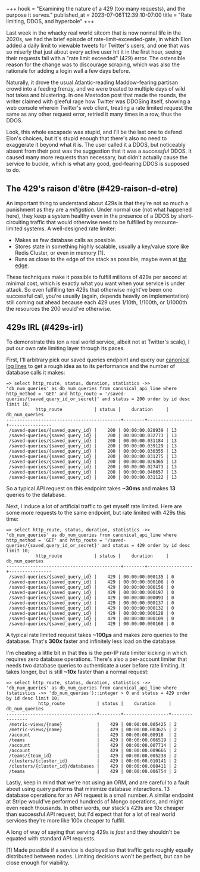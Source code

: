 +++
hook = "Examining the nature of a 429 (too many requests), and the purpose it serves."
published_at = 2023-07-06T12:39:10-07:00
title = "Rate limiting, DDOS, and hyperbole"
+++

Last week in the whacky real world sitcom that is now normal life in the 2020s, we had the brief episode of rate-limit-exceeded-gate, in which Elon added a daily limit to viewable tweets for Twitter's users, and one that was so miserly that just about every active user hit it in the first hour, seeing their requests fail with a "rate limit exceeded" (429) error. The ostensible reason for the change was to discourage scraping, which was also the rationale for adding a login wall a few days before.

Naturally, it drove the usual Atlantic-reading Maddow-fearing partisan crowd into a feeding frenzy, and we were treated to multiple days of wild hot takes and blustering. In one Mastodon post that made the rounds, the writer claimed with gleeful rage how Twitter was DDOSing itself, showing a web console wherein Twitter's web client, treating a rate limited request the same as any other request error, retried it many times in a row, thus the DDOS.

Look, this whole escapade was stupid, and I'll be the last one to defend Elon's choices, but it's stupid enough that there's also no need to exaggerate it beyond what it is. The user called it a DDOS, but noticeably absent from their post was the suggestion that it was a _successful_ DDOS. It caused many more requests than necessary, but didn't actually cause the service to buckle, which is what any good, god-fearing DDOS is supposed to do.

## The 429's raison d'être (#429-raison-d-etre)

An important thing to understand about 429s is that they're not so much a punishment as they are a _mitigation_. Under normal use (not what happened here), they keep a system healthy even in the presence of a DDOS by short-circuiting traffic that would otherwise need to be fulfilled by resource-limited systems. A well-designed rate limiter:

* Makes as few database calls as possible.
* Stores state in something highly scalable, usually a key/value store like Redis Cluster, or even in memory [1].
* Runs as close to the edge of the stack as possible, maybe even at [_the_ edge](https://en.wikipedia.org/wiki/Edge_computing).

These techniques make it possible to fulfill millions of 429s per second at minimal cost, which is exactly what you want when your service is under attack. So even fulfilling ten 429s that otherwise might've been one successful call, you're usually (again, depends heavily on implementation) still coming out ahead because each 429 uses 1/10th, 1/100th, or 1/1000th the resources the 200 would've otherwise.

## 429s IRL (#429s-irl)

To demonstrate this (on a real world service, albeit not at Twitter's scale), I put our own rate limiting layer through its paces.

First, I'll arbitrary pick our saved queries endpoint and query our [canonical log lines](/canonical-log-lines) to get a rough idea as to its performance and the number of database calls it makes:

```
=> select http_route, status, duration, statistics ->> 'db_num_queries' as db_num_queries from canonical_api_line where http_method = 'GET' and http_route = '/saved-queries/{saved_query_id_or_secret}' and status = 200 order by id desc limit 10;
           http_route            | status |    duration     | db_num_queries
-------------------------------------------+--------+-----------------+----------------
 /saved-queries/{saved_query_id} |    200 | 00:00:00.028939 | 13
 /saved-queries/{saved_query_id} |    200 | 00:00:00.032773 | 13
 /saved-queries/{saved_query_id} |    200 | 00:00:00.031184 | 13
 /saved-queries/{saved_query_id} |    200 | 00:00:00.039129 | 13
 /saved-queries/{saved_query_id} |    200 | 00:00:00.030355 | 13
 /saved-queries/{saved_query_id} |    200 | 00:00:00.031275 | 13
 /saved-queries/{saved_query_id} |    200 | 00:00:00.026365 | 13
 /saved-queries/{saved_query_id} |    200 | 00:00:00.027473 | 13
 /saved-queries/{saved_query_id} |    200 | 00:00:00.046657 | 13
 /saved-queries/{saved_query_id} |    200 | 00:00:00.031122 | 13
```

So a typical API request on this endpoint takes **~30ms** and makes **13** queries to the database.

Next, I induce a lot of artificial traffic to get myself rate limited. Here are some more requests to the same endpoint, but rate limited with 429s this time:

```
=> select http_route, status, duration, statistics ->> 'db_num_queries' as db_num_queries from canonical_api_line where http_method = 'GET' and http_route = '/saved-queries/{saved_query_id_or_secret}' and status = 429 order by id desc limit 10;
           http_route            | status |    duration     | db_num_queries
-------------------------------------------+--------+-----------------+----------------
 /saved-queries/{saved_query_id} |    429 | 00:00:00:000135 | 0
 /saved-queries/{saved_query_id} |    429 | 00:00:00:000108 | 0
 /saved-queries/{saved_query_id} |    429 | 00:00:00:000156 | 0
 /saved-queries/{saved_query_id} |    429 | 00:00:00:000197 | 0
 /saved-queries/{saved_query_id} |    429 | 00:00:00:000093 | 0
 /saved-queries/{saved_query_id} |    429 | 00:00:00:000137 | 0
 /saved-queries/{saved_query_id} |    429 | 00:00:00:000132 | 0
 /saved-queries/{saved_query_id} |    429 | 00:00:00:000128 | 0
 /saved-queries/{saved_query_id} |    429 | 00:00:00:000109 | 0
 /saved-queries/{saved_query_id} |    429 | 00:00:00:000168 | 0
 ```

A typical rate limited request takes **~100µs** and makes zero queries to the database. That's **300x** faster and infinitely less load on the database.

I'm cheating a little bit in that this is the per-IP rate limiter kicking in which requires zero database operations. There's also a per-account limiter that needs two database queries to authenticate a user before rate limiting. It takes longer, but is still **~10x** faster than a normal request:

```
=> select http_route, status, duration, statistics ->> 'db_num_queries' as db_num_queries from canonical_api_line where (statistics ->> 'db_num_queries')::integer > 0 and status = 429 order by id desc limit 10;
            http_route            | status |    duration     | db_num_queries
----------------------------------+--------+-----------------+----------------
 /metric-views/{name}             |    429 | 00:00:00.005425 | 2
 /metric-views/{name}             |    429 | 00:00:00.003625 | 2
 /account                         |    429 | 00:00:00.00916  | 2
 /teams                           |    429 | 00:00:00.006519 | 2
 /account                         |    429 | 00:00:00.007714 | 2
 /account                         |    429 | 00:00:00.009666 | 2
 /teams/{team_id}                 |    429 | 00:00:00.005238 | 2
 /clusters/{cluster_id}           |    429 | 00:00:00.010141 | 2
 /clusters/{cluster_id}/databases |    429 | 00:00:00.008411 | 2
 /teams                           |    429 | 00:00:00.006754 | 2
```

Lastly, keep in mind that we're not using an ORM, and are careful to a fault about using query patterns that minimize database interactions. 13 database operations for an API request is a small number. A similar endpoint at Stripe would've performed hundreds of Mongo operations, and might even reach thousands. In other words, our stack's 429s are 10x cheaper than successful API request, but I'd expect that for a lot of real world services they're more like 100x cheaper to fulfill.

A long of way of saying that serving 429s is _fast_ and they shouldn't be equated with standard API requests.

[1] Made possible if a service is deployed so that traffic gets roughly equally distributed between nodes. Limiting decisions won't be perfect, but can be close enough for viability.